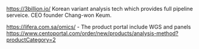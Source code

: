 https://3billion.io/ Korean variant analysis tech which provides full pipeline serveice. CEO founder Chang-won Keum.

https://lifera.com.sa/omics/ - The product portal include WGS and panels https://www.centoportal.com/order/new/products/analysis-method?productCategory=2
